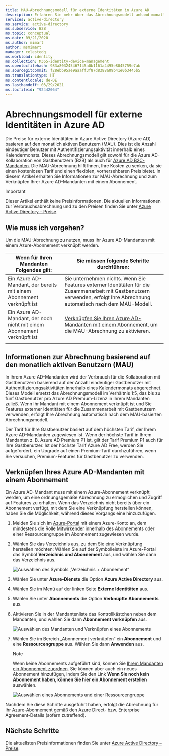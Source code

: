 ```yaml
---
title: MAU-Abrechnungsmodell für externe Identitäten in Azure AD
description: Erfahren Sie mehr über das Abrechnungsmodell anhand monatlich aktiver Benutzer (Monthly Active Users, MAU) bei externe Identitäten für die Kollaboration von Gastbenutzern (B2B) in Azure AD. Erfahren Sie, wie Sie Ihren Azure AD-Mandanten mit einem Azure-Abonnement verknüpfen.
services: active-directory
ms.service: active-directory
ms.subservice: B2B
ms.topic: conceptual
ms.date: 09/21/2020
ms.author: mimart
author: msmimart
manager: celestedg
ms.workload: identity
ms.collection: M365-identity-device-management
ms.openlocfilehash: 983a803245467145a0b1161a4495e8045759e7ab
ms.sourcegitcommit: f28ebb95ae9aaaff3f87d8388a09b41e0b3445b5
ms.translationtype: HT
ms.contentlocale: de-DE
ms.lasthandoff: 03/29/2021
ms.locfileid: "92442064"
---
```

# <a name="billing-model-for-azure-ad-external-identities"></a>Abrechnungsmodell für externe Identitäten in Azure AD

Die Preise für externe Identitäten in Azure Active Directory (Azure AD) basieren auf den monatlich aktiven Benutzern (MAU). Dies ist die Anzahl eindeutiger Benutzer mit Authentifizierungsaktivität innerhalb eines Kalendermonats. Dieses Abrechnungsmodell gilt sowohl für die Azure AD-Kollaboration von Gastbenutzern (B2B) als auch für [Azure AD B2C-Mandanten](../../active-directory-b2c/billing.md). Die MAU-Abrechnung hilft Ihnen, Ihre Kosten zu senken, da sie einen kostenlosen Tarif und einen flexiblen, vorhersehbaren Preis bietet. In diesem Artikel erhalten Sie Informationen zur MAU-Abrechnung und zum Verknüpfen Ihrer Azure AD-Mandanten mit einem Abonnement.

> [!IMPORTANT]
> Dieser Artikel enthält keine Preisinformationen. Die aktuellen Informationen zur Verbrauchsabrechnung und zu den Preisen finden Sie unter [Azure Active Directory – Preise](https://azure.microsoft.com/pricing/details/active-directory/).

## <a name="what-do-i-need-to-do"></a>Wie muss ich vorgehen?

Um die MAU-Abrechnung zu nutzen, muss Ihr Azure AD-Mandanten mit einem Azure-Abonnement verknüpft werden.

|Wenn für Ihren Mandanten Folgendes gilt:  |Sie müssen folgende Schritte durchführen:  |
|---------|---------|
| Ein Azure AD-Mandant, der bereits mit einem Abonnement verknüpft ist     | Sie unternehmen nichts. Wenn Sie Features externer Identitäten für die Zusammenarbeit mit Gastbenutzern verwenden, erfolgt Ihre Abrechnung automatisch nach dem MAU-Modell.        |
| Ein Azure AD-Mandant, der noch nicht mit einem Abonnement verknüpft ist     | [Verknüpfen Sie Ihren Azure AD-Mandanten mit einem Abonnement](#link-your-azure-ad-tenant-to-a-subscription), um die MAU-Abrechnung zu aktivieren.        |
|  |  |

## <a name="about-monthly-active-users-mau-billing"></a>Informationen zur Abrechnung basierend auf den monatlich aktiven Benutzern (MAU)

In Ihrem Azure AD-Mandanten wird der Verbrauch für die Kollaboration mit Gastbenutzern basierend auf der Anzahl eindeutiger Gastbenutzer mit Authentifizierungsaktivitäten innerhalb eines Kalendermonats abgerechnet. Dieses Modell ersetzt das Abrechnungsmodell im Verhältnis 1:5, das bis zu fünf Gastbenutzer pro Azure AD Premium-Lizenz in Ihrem Mandanten zuließ. Wenn Ihr Mandant mit einem Abonnement verknüpft ist und Sie Features externer Identitäten für die Zusammenarbeit mit Gastbenutzern verwenden, erfolgt Ihre Abrechnung automatisch nach dem MAU-basierten Abrechnungsmodell.
  
Der Tarif für Ihre Gastbenutzer basiert auf dem höchsten Tarif, der Ihrem Azure AD-Mandanten zugewiesen ist. Wenn der höchste Tarif in Ihrem Mandanten z. B. Azure AD Premium P1 ist, gilt der Tarif Premium P1 auch für Ihre Gastbenutzer. Ist der höchste Tarif Azure AD Free, werden Sie aufgefordert, ein Upgrade auf einen Premium-Tarif durchzuführen, wenn Sie versuchen, Premium-Features für Gastbenutzer zu verwenden.

## <a name="link-your-azure-ad-tenant-to-a-subscription"></a>Verknüpfen Ihres Azure AD-Mandanten mit einem Abonnement

Ein Azure AD-Mandant muss mit einem Azure-Abonnement verknüpft werden, um eine ordnungsgemäße Abrechnung zu ermöglichen und Zugriff auf Features zu erhalten. Wenn das Verzeichnis nicht bereits über ein Abonnement verfügt, mit dem Sie eine Verknüpfung herstellen können, haben Sie die Möglichkeit, während dieses Vorgangs eine hinzuzufügen.

1. Melden Sie sich im [Azure-Portal](https://portal.azure.com/) mit einem Azure-Konto an, dem mindestens die Rolle [Mitwirkender](../../role-based-access-control/built-in-roles.md) innerhalb des Abonnements oder einer Ressourcengruppe im Abonnement zugewiesen wurde.

2. Wählen Sie das Verzeichnis aus, zu dem Sie eine Verknüpfung herstellen möchten: Wählen Sie auf der Symbolleiste im Azure-Portal das Symbol **Verzeichnis und Abonnement** aus, und wählen Sie dann das Verzeichnis aus.

    ![Auswählen des Symbols „Verzeichnis + Abonnement“](media/external-identities-pricing/portal-mau-pick-directory.png)

3. Wählen Sie unter **Azure-Dienste** die Option **Azure Active Directory** aus.

4. Wählen Sie im Menü auf der linken Seite **Externe Identitäten** aus.

5. Wählen Sie unter **Abonnements** die Option **Verknüpfte Abonnements** aus.

6. Aktivieren Sie in der Mandantenliste das Kontrollkästchen neben dem Mandanten, und wählen Sie dann **Abonnement verknüpfen** aus.

    ![Auswählen des Mandanten und Verknüpfen eines Abonnements](media/external-identities-pricing/linked-subscriptions.png)

7. Wählen Sie im Bereich „Abonnement verknüpfen“ ein **Abonnement** und eine **Ressourcengruppe** aus. Wählen Sie dann **Anwenden** aus.

   > [!NOTE]
   > Wenn keine Abonnements aufgeführt sind, können Sie [Ihrem Mandanten ein Abonnement zuordnen](../fundamentals/active-directory-how-subscriptions-associated-directory.md). Sie können aber auch ein neues Abonnement hinzufügen, indem Sie den Link **Wenn Sie noch kein Abonnement haben, können Sie hier ein Abonnement erstellen** auswählen.

    ![Auswählen eines Abonnements und einer Ressourcengruppe](media/external-identities-pricing/link-subscription-resource.png)

Nachdem Sie diese Schritte ausgeführt haben, erfolgt die Abrechnung für Ihr Azure-Abonnement gemäß den Azure Direct- bzw. Enterprise Agreement-Details (sofern zutreffend).

## <a name="next-steps"></a>Nächste Schritte

Die aktuellsten Preisinformationen finden Sie unter [Azure Active Directory – Preise](https://azure.microsoft.com/pricing/details/active-directory/).
